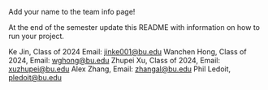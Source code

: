 Add your name to the team info page!

At the end of the semester update this README with information on how to run your project. 

Ke Jin, Class of 2024 Email: jinke001@bu.edu
Wanchen Hong, Class of 2024, Email: wghong@bu.edu
Zhupei Xu, Class of 2024, Email: xuzhupei@bu.edu
Alex Zhang, Email: zhangal@bu.edu
Phil Ledoit, pledoit@bu.edu
